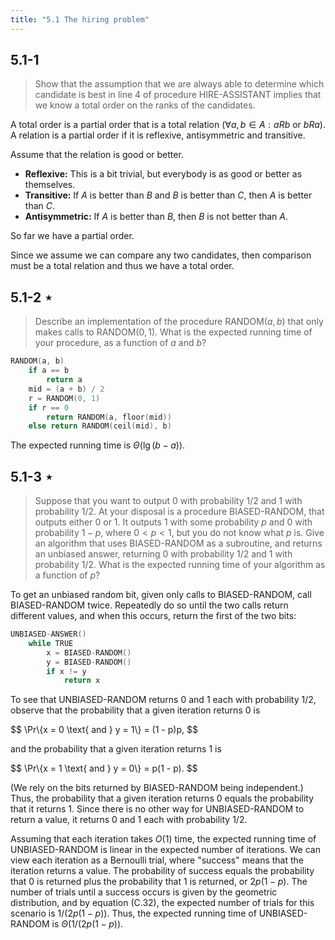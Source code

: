 ```yaml
---
title: "5.1 The hiring problem"
---
```


## 5.1-1

> Show that the assumption that we are always able to determine which candidate is best in line 4 of procedure $\text{HIRE-ASSISTANT}$ implies that we know a total order on the ranks of the candidates.

A total order is a partial order that is a total relation $(\forall a, b \in A:aRb \text{ or } bRa)$. 
A relation is a partial order if it is reflexive, antisymmetric and transitive.

Assume that the relation is good or better.

- **Reflexive:** This is a bit trivial, but everybody is as good or better as themselves.
- **Transitive:** If $A$ is better than $B$ and $B$ is better than $C$, then $A$ is better than $C$.
- **Antisymmetric:** If $A$ is better than $B$, then $B$ is not better than $A$.

So far we have a partial order.

Since we assume we can compare any two candidates, then comparison must be a total relation and thus we have a total order.

## 5.1-2 $\star$

> Describe an implementation of the procedure $\text{RANDOM}(a, b)$ that only makes calls to $\text{RANDOM}(0, 1)$. What is the expected running time of your procedure, as a function of $a$ and $b$?

```cpp
RANDOM(a, b)
    if a == b
        return a
    mid = (a + b) / 2
    r = RANDOM(0, 1)
    if r == 0
        return RANDOM(a, floor(mid))
    else return RANDOM(ceil(mid), b)
```

The expected running time is $\Theta(\lg(b - a))$.

## 5.1-3 $\star$

> Suppose that you want to output $0$ with probability $1 / 2$ and $1$ with probability $1 / 2$. At your disposal is a procedure $\text{BIASED-RANDOM}$, that outputs either $0$ or $1$. It outputs $1$ with some probability $p$ and $0$ with probability $1 - p$, where $0 < p < 1$, but you do not know what $p$ is. Give an algorithm that uses $\text{BIASED-RANDOM}$ as a subroutine, and returns an unbiased answer, returning $0$ with probability $1 / 2$ and $1$ with probability $1 / 2$. What is the expected running time of your algorithm as a function of $p$?

To get an unbiased random bit, given only calls to $\text{BIASED-RANDOM}$, call $\text{BIASED-RANDOM}$ twice. Repeatedly do so until the two calls return different values, and when this occurs, return the first of the two bits:

```cpp
UNBIASED-ANSWER()
    while TRUE
        x = BIASED-RANDOM()
        y = BIASED-RANDOM()
        if x != y
            return x 
```

To see that $\text{UNBIASED-RANDOM}$ returns $0$ and $1$ each with probability $1 / 2$, observe that the probability that a given iteration returns $0$ is

<div>
$$
\Pr\{x = 0 \text{ and } y = 1\} = (1 - p)p,
$$
</div>

and the probability that a given iteration returns $1$ is

<div>
$$
\Pr\{x = 1 \text{ and } y = 0\} = p(1 - p).
$$
</div>

(We rely on the bits returned by $\text{BIASED-RANDOM}$ being independent.) Thus, the probability that a given iteration returns $0$ equals the probability that it returns $1$. Since there is no other way for $\text{UNBIASED-RANDOM}$ to return a value, it returns $0$ and $1$ each with probability $1 / 2$.

Assuming that each iteration takes $O(1)$ time, the expected running time of $\text{UNBIASED-RANDOM}$ is linear in the expected number of iterations. We can view each iteration as a Bernoulli trial, where "success" means that the iteration returns a value. The probability of success equals the probability that $0$ is returned plus the probability that $1$ is returned, or $2p(1 - p)$. The number of trials until a success occurs is given by the geometric distribution, and by equation $\text{(C.32)}$, the expected number of trials for this scenario is $1 / (2p(1 - p))$. Thus, the expected running time of $\text{UNBIASED-RANDOM}$ is $\Theta(1 / (2p(1 - p))$.
